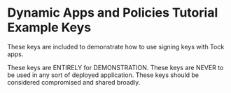Dynamic Apps and Policies Tutorial Example Keys
===============================================

These keys are included to demonstrate how to use signing keys with Tock apps.

These keys are ENTIRELY for DEMONSTRATION. These keys are NEVER to be used in
any sort of deployed application. These keys should be considered compromised
and shared broadly.
